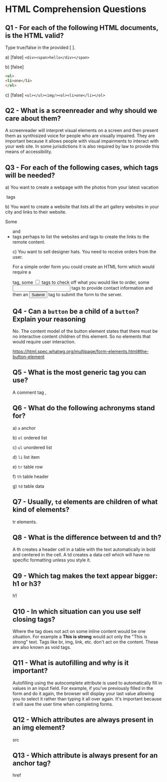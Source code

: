 # HTML Comprehension Questions

## Q1 - For each of the following HTML documents, is the HTML valid?

Type true/false in the provided [ ].

a) [false] `<div><span>hello</div></span>`

b) [false]

```html
<ul>
<li>one</li>
</ol>
```

c) [false] `<ul></ul><img/><ol><li>one</li></ol>`

## Q2 - What is a screenreader and why should we care about them?

A screenreader will interpret visual elements on a screen and then present them as synthisized voice for people who are visually impaired.  They are important because it allows people with visual impairments to interact with your web site.  In some jurisdictions it is also required by law to provide this means of accessibility.

## Q3 - For each of the following cases, which tags will be needed?

a) You want to create a webpage with the photos from your latest vacation

<img> tags

b) You want to create a website that lists all the art gallery websites in your city and links to their website.

Some <ul> and <li> tags perhaps to list the websites and <a> tags to create the links to the remote content.

c) You want to sell designer hats. You need to receive orders from the user.

For a simple order form you could create an HTML form which would require a <form> tag, some <input type="checkbox"> tags to check off what you would like to order, some <input type="text"> tags to provide contact information and then an <input type="submit"> tag to submit the form to the server.

## Q4 - Can a `button` be a child of a `button`? Explain your reasoning

No.  The content model of the button element states that there must be no interactive content children of this element. So no elements that would require user interaction. 

https://html.spec.whatwg.org/multipage/form-elements.html#the-button-element

## Q5 - What is the most generic tag you can use?

A comment tag <!-- abc -->, 

## Q6 - What do the following achronyms stand for?

a) `a` anchor

b) `ol` ordered list

c) `ul` unordered list

d) `li` list item

e) `tr` table row

f) `th` table header

g) `td` table data

## Q7 - Usually, `td` elements are children of what kind of elements?

tr elements.

## Q8 - What is the difference between td and th?

A th creates a header cell in a table with the text automatically in bold and centered in the cell.  A td creates a data cell which will have no specific formatting unless you style it.

## Q9 - Which tag makes the text appear bigger: h1 or h3?

h1

## Q10 - In which situation can you use self closing tags?

Where the tag does not act on some inline content would be one situation.  For example a <strong>This is strong</strong> would act only the "This is strong" text.  Tags like br, img, link, etc. don't act on the content.  These are also known as void tags.

## Q11 - What is autofilling and why is it important?

Autofilling using the autocomplete attribute is used to automatically fill in values in an input field.  For example, if you've previously filled in the form and do it again, the browser will display your last value allowing you to select it rather than typing it all over again.  It's important because it will save the user time when completing forms.

## Q12 - Which attributes are always present in an img element?

src

## Q13 - Which attribute is always present for an anchor tag?

href